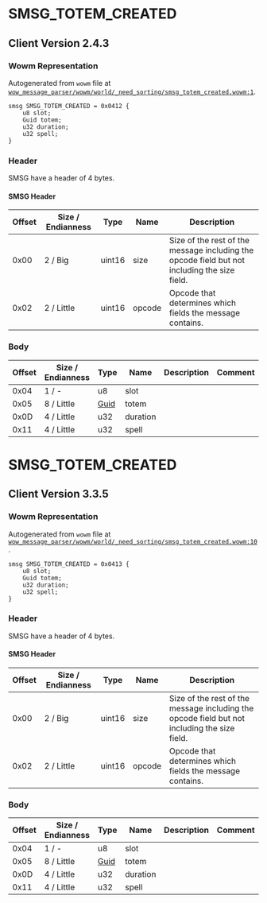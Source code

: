 # SMSG_TOTEM_CREATED

## Client Version 2.4.3

### Wowm Representation

Autogenerated from `wowm` file at [`wow_message_parser/wowm/world/_need_sorting/smsg_totem_created.wowm:1`](https://github.com/gtker/wow_messages/tree/main/wow_message_parser/wowm/world/_need_sorting/smsg_totem_created.wowm#L1).
```rust,ignore
smsg SMSG_TOTEM_CREATED = 0x0412 {
    u8 slot;
    Guid totem;
    u32 duration;
    u32 spell;
}
```
### Header

SMSG have a header of 4 bytes.

#### SMSG Header

| Offset | Size / Endianness | Type   | Name   | Description |
| ------ | ----------------- | ------ | ------ | ----------- |
| 0x00   | 2 / Big           | uint16 | size   | Size of the rest of the message including the opcode field but not including the size field.|
| 0x02   | 2 / Little        | uint16 | opcode | Opcode that determines which fields the message contains.|

### Body

| Offset | Size / Endianness | Type | Name | Description | Comment |
| ------ | ----------------- | ---- | ---- | ----------- | ------- |
| 0x04 | 1 / - | u8 | slot |  |  |
| 0x05 | 8 / Little | [Guid](../spec/packed-guid.md) | totem |  |  |
| 0x0D | 4 / Little | u32 | duration |  |  |
| 0x11 | 4 / Little | u32 | spell |  |  |

# SMSG_TOTEM_CREATED

## Client Version 3.3.5

### Wowm Representation

Autogenerated from `wowm` file at [`wow_message_parser/wowm/world/_need_sorting/smsg_totem_created.wowm:10`](https://github.com/gtker/wow_messages/tree/main/wow_message_parser/wowm/world/_need_sorting/smsg_totem_created.wowm#L10).
```rust,ignore
smsg SMSG_TOTEM_CREATED = 0x0413 {
    u8 slot;
    Guid totem;
    u32 duration;
    u32 spell;
}
```
### Header

SMSG have a header of 4 bytes.

#### SMSG Header

| Offset | Size / Endianness | Type   | Name   | Description |
| ------ | ----------------- | ------ | ------ | ----------- |
| 0x00   | 2 / Big           | uint16 | size   | Size of the rest of the message including the opcode field but not including the size field.|
| 0x02   | 2 / Little        | uint16 | opcode | Opcode that determines which fields the message contains.|

### Body

| Offset | Size / Endianness | Type | Name | Description | Comment |
| ------ | ----------------- | ---- | ---- | ----------- | ------- |
| 0x04 | 1 / - | u8 | slot |  |  |
| 0x05 | 8 / Little | [Guid](../spec/packed-guid.md) | totem |  |  |
| 0x0D | 4 / Little | u32 | duration |  |  |
| 0x11 | 4 / Little | u32 | spell |  |  |

